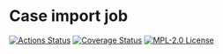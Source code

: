# Case import job

[![Actions Status](https://github.com/gridsuite/balances-adjustment-server/workflows/CI/badge.svg)](https://github.com/gridsuite/case-import-job/actions)
[![Coverage Status](https://sonarcloud.io/api/project_badges/measure?project=org.gridsuite%3Acase-import-job&metric=coverage)](https://sonarcloud.io/component_measures?id=org.gridsuite%3Acase-import-job&metric=coverage)
[![MPL-2.0 License](https://img.shields.io/badge/license-MPL_2.0-blue.svg)](https://www.mozilla.org/en-US/MPL/2.0/)
